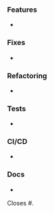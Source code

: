 ### Features <!-- (new features added) -->

-

### Fixes <!-- (bug and problems fixed) -->

-

### Refactoring <!-- (important refactoring changes) -->

-

### Tests <!-- (test changes) -->

-

### CI/CD <!-- (changes in CI/CD workflows) -->

-

### Docs <!-- (documentation changes) -->

-

<!-- If you are adding a visual change, please consider adding a screenshot -->
<screenshot>

Closes #<issue>.
